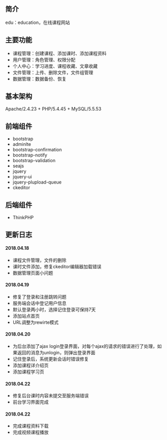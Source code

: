 ﻿## 简介

edu：education，在线课程网站

## 主要功能

*  课程管理：创建课程、添加课时、添加课程资料
*  用户管理：角色管理、权限分配
*  个人中心：学习进度、课程收藏、文章收藏
*  文件管理：上传、删除文件，文件组管理
*  数据管理：数据备份、恢复

## 基本架构
Apache/2.4.23 + PHP/5.4.45 + MySQL/5.5.53

## 前端组件
*  bootstrap
*  adminlte
*  bootstrap-confirmation
*  bootstrap-notify
*  bootstrap-validation
*  seajs
*  jquery
*  jquery-ui
*  jquery-plupload-queue
*  ckeditor

## 后端组件
*  ThinkPHP


## 更新日志

#### 2018.04.18
*  课程文件管理，文件的删除
*  课时文件添加，修复ckeditor编辑器加载错误
*  数据管理页面小问题

#### 2018.04.19
*  修复了登录和注册跳转问题
*  服务端会话中登记用户信息
*  默认登录两小时，选择记住登录可保持7天
*  添加站点首页
*  URL调整为rewirte模式

#### 2018.04.20
*  为后台添加了ajax login登录界面，对每个ajax的请求的错误进行了处理，如果返回的消息为unlogin，则弹出登录界面
*  记住登录后，系统更新会话时错误修复
*  添加课程详介绍页
*  添加课程学习页

#### 2018.04.22
*  修复后台课时内容未提交至服务端错误
*  前台学习界面完成

#### 2018.04.22
*  完成课程资料下载
*  完成视频课程播放